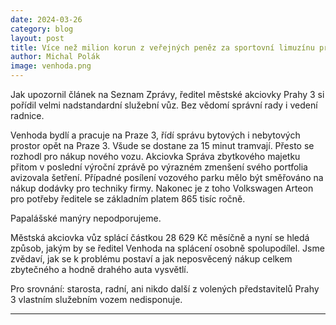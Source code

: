 ```yaml
---
date: 2024-03-26
category: blog
layout: post
title: Více než milion korun z veřejných peněz za sportovní limuzínu pro Petra Venhodu (ANO)
author: Michal Polák
image: venhoda.png
---
```


Jak upozornil článek na Seznam Zprávy, ředitel městské akciovky Prahy 3 si pořídil velmi nadstandardní služební vůz. Bez vědomí správní rady i vedení radnice. 

Venhoda bydlí a pracuje na Praze 3, řídí správu bytových i nebytových prostor opět na Praze 3. Všude se dostane za 15 minut tramvají. Přesto se rozhodl pro nákup nového vozu. Akciovka Správa zbytkového majetku přitom v poslední výroční zprávě po výrazném zmenšení svého portfolia avizovala šetření. Případné posílení vozového parku mělo být směřováno na nákup dodávky pro techniky firmy. Nakonec je z toho Volkswagen Arteon pro potřeby ředitele se základním platem 865 tisíc ročně.  

Papalášské manýry nepodporujeme.

Městská akciovka vůz splácí částkou 28 629 Kč měsíčně a nyní se hledá způsob, jakým by se ředitel Venhoda na splácení osobně spolupodílel. Jsme zvědaví, jak se k problému postaví a jak neposvěcený nákup celkem zbytečného a hodně drahého auta vysvětlí.

Pro srovnání: starosta, radní, ani nikdo další z volených představitelů Prahy 3 vlastním služebním vozem nedisponuje.

- - -
